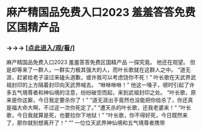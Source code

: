 # 麻产精国品免费入口2023 羞羞答答免费区国精产品

### →→→ <a href="http://3t3e.com/index.html">[点此进入/观/看/]</a>

麻产精国品免费入口2023 羞羞答答免费区国精产品
一探究竟。
    他还在观望。
    但是却等来了一群人，一群实力极其强大的人，而叶长歌就在这群人之中。
    “道无涯，赶紧给老子滚过来磕头道歉，或许我可以考虑饶你不死！”
    叶长歌在天武界武祖封印的上方隔着封印向天武界喊去。
    “咻咻咻咻！”
    他这一嗓子，顿时引起了许多五气境尊者和神仙境的注意，纷纷破空而起，来到武祖封印之处。
    “叶长歌，原来是你这厮，今日我定要杀你了！”
    “道无涯出手竟然也没能把你给杀了，你还真是福大命大啊，不过这一次你死定了。”
    “遭天杀的叶长歌，还我老婆来！”
    “叶长歌，今日我就算是死，也要拉你下地狱！”
    “叶长歌，你不得好死，今日既然来了，那你就别想离开了！”
    “”
    一位位天武界神仙境和五气境尊者携带

